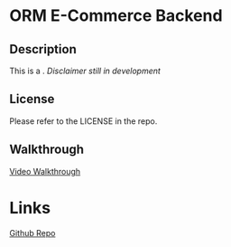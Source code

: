 # ORM E-Commerce Backend

## Description

This is a . *Disclaimer still in development*

## License

Please refer to the LICENSE in the repo.

## Walkthrough

[Video Walkthrough]()

# Links

[Github Repo](https://github.com/connorg45/orm-ecommerce-backend)